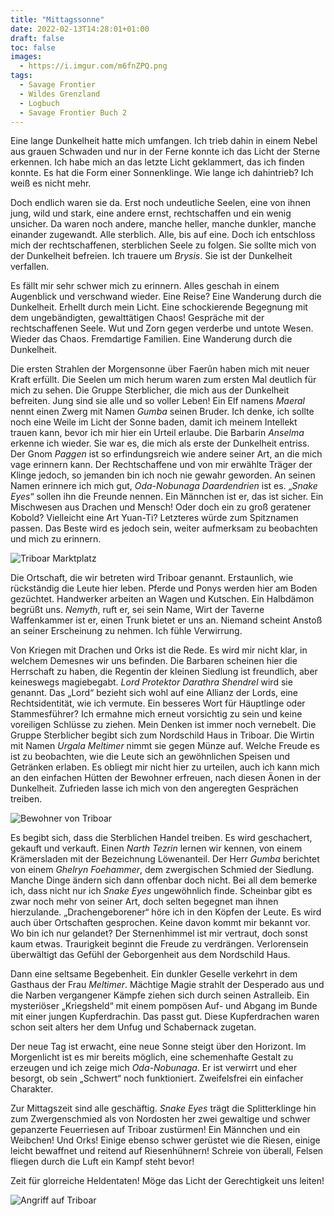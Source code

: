 ```yaml
---
title: "Mittagssonne"
date: 2022-02-13T14:28:01+01:00
draft: false
toc: false
images:
  - https://i.imgur.com/m6fnZPQ.png
tags: 
  - Savage Frontier
  - Wildes Grenzland
  - Logbuch
  - Savage Frontier Buch 2
---
```


Eine lange Dunkelheit hatte mich umfangen. Ich trieb dahin in einem Nebel aus grauen Schwaden und nur in der Ferne konnte ich das Licht der Sterne erkennen. Ich habe mich an das letzte Licht geklammert, das ich finden konnte. Es hat die Form einer Sonnenklinge. Wie lange ich dahintrieb? Ich weiß es nicht mehr.

Doch endlich waren sie da. Erst noch undeutliche Seelen, eine von ihnen jung, wild und stark, eine andere ernst, rechtschaffen und ein wenig unsicher. Da waren noch andere, manche heller, manche dunkler, manche einander zugewandt. Alle sterblich. Alle, bis auf eine. Doch ich entschloss mich der rechtschaffenen, sterblichen Seele zu folgen. Sie sollte mich von der Dunkelheit befreien. Ich trauere um *Brysis*. Sie ist der Dunkelheit verfallen.

Es fällt mir sehr schwer mich zu erinnern. Alles geschah in einem Augenblick und verschwand wieder. Eine Reise? Eine Wanderung durch die Dunkelheit. Erhellt durch mein Licht. Eine schockierende Begegnung mit dem ungebändigten, gewalttätigen Chaos! Gespräche mit der rechtschaffenen Seele. Wut und Zorn gegen verderbe und untote Wesen. Wieder das Chaos. Fremdartige Familien. Eine Wanderung durch die Dunkelheit.

Die ersten Strahlen der Morgensonne über Faerûn haben mich mit neuer Kraft erfüllt. Die Seelen um mich herum waren zum ersten Mal deutlich für mich zu sehen. Die Gruppe Sterblicher, die mich aus der Dunkelheit befreiten. Jung sind sie alle und so voller Leben! Ein Elf namens *Maeral* nennt einen Zwerg mit Namen *Gumba* seinen Bruder. Ich denke, ich sollte noch eine Weile im Licht der Sonne baden, damit ich meinem Intellekt trauen kann, bevor ich mir hier ein Urteil erlaube. Die Barbarin *Anselma* erkenne ich wieder. Sie war es, die mich als erste der Dunkelheit entriss. Der Gnom *Paggen* ist so erfindungsreich wie andere seiner Art, an die mich vage erinnern kann. Der Rechtschaffene und von mir erwählte Träger der Klinge jedoch, so jemanden bin ich noch nie gewahr geworden. An seinen Namen erinnere ich mich gut, *Oda-Nobunaga Daardendrien* ist es. „*Snake Eyes*“ sollen ihn die Freunde nennen. Ein Männchen ist er, das ist sicher. Ein Mischwesen aus Drachen und Mensch! Oder doch ein zu groß geratener Kobold? Vielleicht eine Art Yuan-Ti? Letzteres würde zum Spitznamen passen. Das Beste wird es jedoch sein, weiter aufmerksam zu beobachten und mich zu erinnern.

![Triboar Marktplatz](https://i.imgur.com/ng6lsSG.jpg)

Die Ortschaft, die wir betreten wird Triboar genannt. Erstaunlich, wie rückständig die Leute hier leben. Pferde und Ponys werden hier am Boden gezüchtet. Handwerker arbeiten an Wagen und Kutschen. Ein Halbdämon begrüßt uns. *Nemyth*, ruft er, sei sein Name, Wirt der Taverne Waffenkammer ist er, einen Trunk bietet er uns an. Niemand scheint Anstoß an seiner Erscheinung zu nehmen. Ich fühle Verwirrung. 

Von Kriegen mit Drachen und Orks ist die Rede. Es wird mir nicht klar, in welchem Demesnes wir uns befinden. Die Barbaren scheinen hier die Herrschaft zu haben, die Regentin der kleinen Siedlung ist freundlich, aber keineswegs magiebegabt. *Lord Protektor Darathra Shendrel* wird sie genannt. Das „Lord“ bezieht sich wohl auf eine Allianz der Lords, eine Rechtsidentität, wie ich vermute. Ein besseres Wort für Häuptlinge oder Stammesführer? Ich ermahne mich erneut vorsichtig zu sein und keine voreiligen Schlüsse zu ziehen. Mein Denken ist immer noch vernebelt.
Die Gruppe Sterblicher begibt sich zum Nordschild Haus in Triboar. Die Wirtin mit Namen *Urgala Meltimer* nimmt sie gegen Münze auf. Welche Freude es ist zu beobachten, wie die Leute sich an gewöhnlichen Speisen und Getränken erlaben. Es obliegt mir nicht hier zu urteilen, auch ich kann mich an den einfachen Hütten der Bewohner erfreuen, nach diesen Äonen in der Dunkelheit. Zufrieden lasse ich mich von den angeregten Gesprächen treiben.

![Bewohner von Triboar](https://i.imgur.com/UtNHmUF.png)

Es begibt sich, dass die Sterblichen Handel treiben. Es wird geschachert, gekauft und verkauft. Einen *Narth Tezrin* lernen wir kennen, von einem Krämersladen mit der Bezeichnung Löwenanteil. Der Herr *Gumba* berichtet von einem *Ghelryn Foehammer*, dem zwergischen Schmied der Siedlung. Manche Dinge ändern sich dann offenbar doch nicht. Bei all dem bemerke ich, dass nicht nur ich *Snake Eyes* ungewöhnlich finde. Scheinbar gibt es zwar noch mehr von seiner Art, doch selten begegnet man ihnen hierzulande. „Drachengeborener“ höre ich in den Köpfen der Leute. Es wird auch über Ortschaften gesprochen. Keine davon kommt mir bekannt vor. Wo bin ich nur gelandet? Der Sternenhimmel ist mir vertraut, doch sonst kaum etwas. Traurigkeit beginnt die Freude zu verdrängen. Verlorensein überwältigt das Gefühl der Geborgenheit aus dem Nordschild Haus.

Dann eine seltsame Begebenheit. Ein dunkler Geselle verkehrt in dem Gasthaus der Frau *Meltimer*. Mächtige Magie strahlt der Desperado aus und die Narben vergangener Kämpfe ziehen sich durch seinen Astralleib. Ein mysteriöser „Kriegsheld“ mit einem pompösen Auf- und Abgang im Bunde mit einer jungen Kupferdrachin. Das passt gut. Diese Kupferdrachen waren schon seit alters her dem Unfug und Schabernack zugetan.

Der neue Tag ist erwacht, eine neue Sonne steigt über den Horizont. Im Morgenlicht ist es mir bereits möglich, eine schemenhafte Gestalt zu erzeugen und ich zeige mich *Oda-Nobunaga*. Er ist verwirrt und eher besorgt, ob sein „Schwert“ noch funktioniert. Zweifelsfrei ein einfacher Charakter.

Zur Mittagszeit sind alle geschäftig. *Snake Eyes* trägt die Splitterklinge hin zum Zwergenschmied als von Nordosten her zwei gewaltige und schwer gepanzerte Feuerriesen auf Triboar zustürmen! Ein Männchen und ein Weibchen! Und Orks! Einige ebenso schwer gerüstet wie die Riesen, einige leicht bewaffnet und reitend auf Riesenhühnern! Schreie von überall, Felsen fliegen durch die Luft ein Kampf steht bevor! 

Zeit für glorreiche Heldentaten! Möge das Licht der Gerechtigkeit uns leiten!

![Angriff auf Triboar](https://i.imgur.com/DhxObCp.png)
